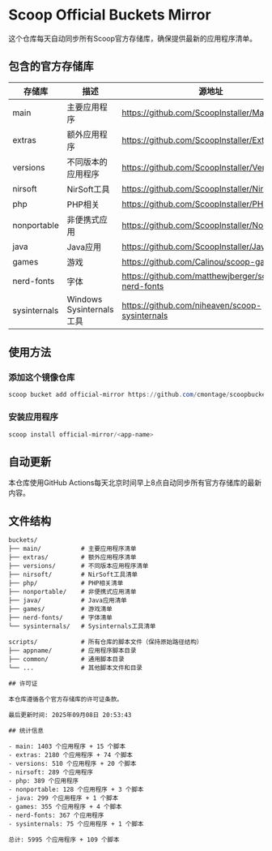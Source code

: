 # Scoop Official Buckets Mirror

这个仓库每天自动同步所有Scoop官方存储库，确保提供最新的应用程序清单。

## 包含的官方存储库

| 存储库 | 描述 | 源地址 |
|--------|------|---------|
| main | 主要应用程序 | https://github.com/ScoopInstaller/Main |
| extras | 额外应用程序 | https://github.com/ScoopInstaller/Extras |
| versions | 不同版本的应用程序 | https://github.com/ScoopInstaller/Versions |
| nirsoft | NirSoft工具 | https://github.com/ScoopInstaller/Nirsoft |
| php | PHP相关 | https://github.com/ScoopInstaller/PHP |
| nonportable | 非便携式应用 | https://github.com/ScoopInstaller/Nonportable |
| java | Java应用 | https://github.com/ScoopInstaller/Java |
| games | 游戏 | https://github.com/Calinou/scoop-games |
| nerd-fonts | 字体 | https://github.com/matthewjberger/scoop-nerd-fonts |
| sysinternals | Windows Sysinternals工具 | https://github.com/niheaven/scoop-sysinternals |

## 使用方法

### 添加这个镜像仓库
```powershell
scoop bucket add official-mirror https://github.com/cmontage/scoopbucket-official
```

### 安装应用程序
```powershell
scoop install official-mirror/<app-name>
```

## 自动更新

本仓库使用GitHub Actions每天北京时间早上8点自动同步所有官方存储库的最新内容。

## 文件结构

```
buckets/
├── main/           # 主要应用程序清单
├── extras/         # 额外应用程序清单  
├── versions/       # 不同版本应用程序清单
├── nirsoft/        # NirSoft工具清单
├── php/            # PHP相关清单
├── nonportable/    # 非便携式应用清单
├── java/           # Java应用清单
├── games/          # 游戏清单
├── nerd-fonts/     # 字体清单
└── sysinternals/   # Sysinternals工具清单

scripts/            # 所有仓库的脚本文件（保持原始路径结构）
├── appname/        # 应用程序脚本目录
├── common/         # 通用脚本目录
└── ...             # 其他脚本文件和目录

## 许可证

本仓库遵循各个官方存储库的许可证条款。

最后更新时间: 2025年09月08日 20:53:43

## 统计信息

- main: 1403 个应用程序 + 15 个脚本
- extras: 2180 个应用程序 + 74 个脚本
- versions: 510 个应用程序 + 20 个脚本
- nirsoft: 289 个应用程序
- php: 389 个应用程序
- nonportable: 128 个应用程序 + 3 个脚本
- java: 299 个应用程序 + 1 个脚本
- games: 355 个应用程序 + 4 个脚本
- nerd-fonts: 367 个应用程序
- sysinternals: 75 个应用程序 + 1 个脚本

总计: 5995 个应用程序 + 109 个脚本
